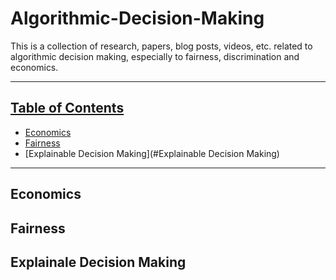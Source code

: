 # Algorithmic-Decision-Making
This is a collection of research, papers, blog posts, videos, etc. related to algorithmic decision making, especially to fairness, discrimination and economics.

----------------------------------------------------------------------------------------------------------------------------------------------------------

## [Table of Contents]()

* [Economics](#Economics)
* [Fairness](#Fairness)
* [Explainable Decision Making](#Explainable Decision Making)

----------------------------------------------------------------------------------------------------------------------------------------------------------

## Economics


## Fairness


## Explainale Decision Making
